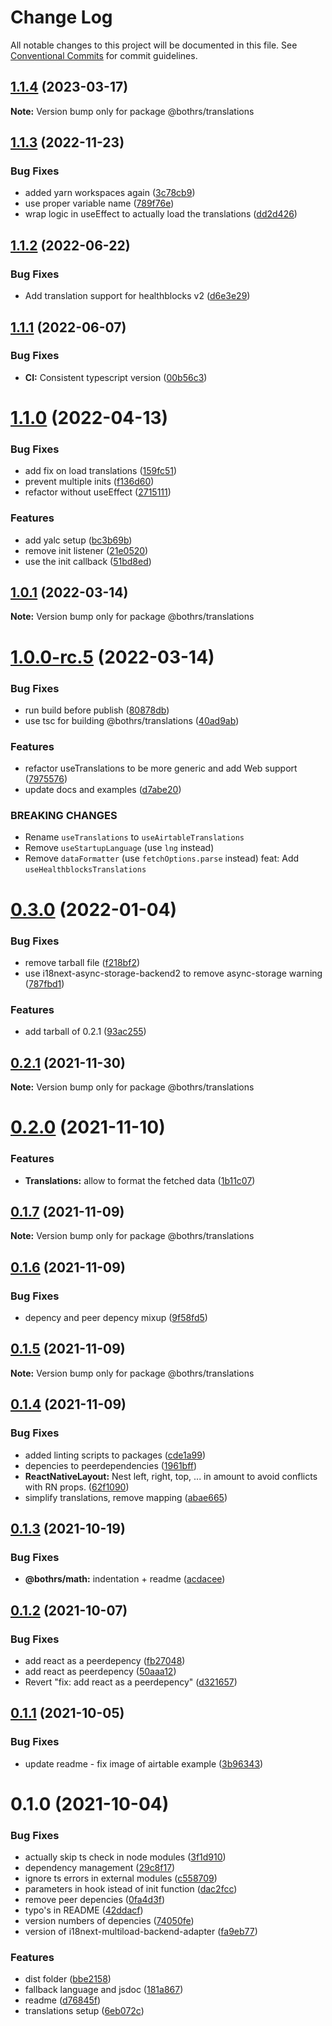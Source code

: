 # Change Log

All notable changes to this project will be documented in this file.
See [Conventional Commits](https://conventionalcommits.org) for commit guidelines.

## [1.1.4](https://github.com/bothrs/open-source/compare/@bothrs/translations@1.1.3...@bothrs/translations@1.1.4) (2023-03-17)

**Note:** Version bump only for package @bothrs/translations





## [1.1.3](https://github.com/bothrs/open-source/compare/@bothrs/translations@1.1.2...@bothrs/translations@1.1.3) (2022-11-23)


### Bug Fixes

* added yarn workspaces again ([3c78cb9](https://github.com/bothrs/open-source/commit/3c78cb92254d20dbc231336cc7afe54300c1efb5))
* use proper variable name ([789f76e](https://github.com/bothrs/open-source/commit/789f76eb0ad06b828d79ec515d502166263dea93))
* wrap logic in useEffect to actually load the translations ([dd2d426](https://github.com/bothrs/open-source/commit/dd2d42612d60e518b65584a79a41684a563f90c5))





## [1.1.2](https://github.com/bothrs/open-source/compare/@bothrs/translations@1.1.1...@bothrs/translations@1.1.2) (2022-06-22)


### Bug Fixes

* Add translation support for healthblocks v2 ([d6e3e29](https://github.com/bothrs/open-source/commit/d6e3e290f67b46c617f89af5b841b0bb824d86a5))





## [1.1.1](https://github.com/bothrs/open-source/compare/@bothrs/translations@1.1.0...@bothrs/translations@1.1.1) (2022-06-07)


### Bug Fixes

* **CI:** Consistent typescript version ([00b56c3](https://github.com/bothrs/open-source/commit/00b56c3eb5b7fb71738f577931df02268e4340e2))





# [1.1.0](https://github.com/bothrs/open-source/compare/@bothrs/translations@1.0.1...@bothrs/translations@1.1.0) (2022-04-13)


### Bug Fixes

* add fix on load translations ([159fc51](https://github.com/bothrs/open-source/commit/159fc51596acf0221e6876d7bb6dece5a5e643db))
* prevent multiple inits ([f136d60](https://github.com/bothrs/open-source/commit/f136d60c585c3bd050a2b138e8aeedffebb449e1))
* refactor without useEffect ([2715111](https://github.com/bothrs/open-source/commit/2715111483f8539b28eee24356e817cc490556c7))


### Features

* add yalc setup ([bc3b69b](https://github.com/bothrs/open-source/commit/bc3b69ba9f17770fbfcf5ad5c44f1e8172b4e611))
* remove init listener ([21e0520](https://github.com/bothrs/open-source/commit/21e052052470127e6d059d8a252623ad0dc28c97))
* use the init callback ([51bd8ed](https://github.com/bothrs/open-source/commit/51bd8ed4ce7467dce9bed7fe9271d4c191693175))





## [1.0.1](https://github.com/bothrs/open-source/compare/@bothrs/translations@1.0.0-rc.5...@bothrs/translations@1.0.1) (2022-03-14)

**Note:** Version bump only for package @bothrs/translations





# [1.0.0-rc.5](https://github.com/bothrs/open-source/compare/@bothrs/translations@0.3.0...@bothrs/translations@1.0.0-rc.5) (2022-03-14)


### Bug Fixes

* run build before publish ([80878db](https://github.com/bothrs/open-source/commit/80878dbc536d3dd21639e7ff31507957fee0c22a))
* use tsc for building @bothrs/translations ([40ad9ab](https://github.com/bothrs/open-source/commit/40ad9abd0c6bfca081b26705462786299abbc9fb))


### Features

* refactor useTranslations to be more generic and add Web support ([7975576](https://github.com/bothrs/open-source/commit/7975576a9270a876e881f6e741f59177d292ebd4))
* update docs and examples ([d7abe20](https://github.com/bothrs/open-source/commit/d7abe202507970147c2d032c1e3df6692adcb018))


### BREAKING CHANGES

* Rename `useTranslations` to `useAirtableTranslations`
* Remove `useStartupLanguage` (use `lng` instead)
* Remove `dataFormatter` (use `fetchOptions.parse` instead)
feat: Add `useHealthblocksTranslations`





# [0.3.0](https://github.com/bothrs/open-source/compare/@bothrs/translations@0.2.1...@bothrs/translations@0.3.0) (2022-01-04)


### Bug Fixes

* remove tarball file ([f218bf2](https://github.com/bothrs/open-source/commit/f218bf24c136638607a9afa669de6022f0b2830a))
* use i18next-async-storage-backend2 to remove async-storage warning ([787fbd1](https://github.com/bothrs/open-source/commit/787fbd19e1baa86cc82edac5c571087615433de3))


### Features

* add tarball of 0.2.1 ([93ac255](https://github.com/bothrs/open-source/commit/93ac2551fe1439ca155974fb47f82fde227d0402))





## [0.2.1](https://github.com/bothrs/open-source/compare/@bothrs/translations@0.2.0...@bothrs/translations@0.2.1) (2021-11-30)

**Note:** Version bump only for package @bothrs/translations





# [0.2.0](https://github.com/bothrs/open-source/compare/@bothrs/translations@0.1.7...@bothrs/translations@0.2.0) (2021-11-10)


### Features

* **Translations:** allow to format the fetched data ([1b11c07](https://github.com/bothrs/open-source/commit/1b11c077f7e12c6525606a8aa31b07dbe7ca7000))





## [0.1.7](https://github.com/bothrs/open-source/compare/@bothrs/translations@0.1.6...@bothrs/translations@0.1.7) (2021-11-09)

**Note:** Version bump only for package @bothrs/translations





## [0.1.6](https://github.com/bothrs/open-source/compare/@bothrs/translations@0.1.5...@bothrs/translations@0.1.6) (2021-11-09)


### Bug Fixes

* depency and peer depency mixup ([9f58fd5](https://github.com/bothrs/open-source/commit/9f58fd5d05f3f26bbde329b6d04bb07e5dc3e8f9))





## [0.1.5](https://github.com/bothrs/open-source/compare/@bothrs/translations@0.1.4...@bothrs/translations@0.1.5) (2021-11-09)

**Note:** Version bump only for package @bothrs/translations





## [0.1.4](https://github.com/bothrs/open-source/compare/@bothrs/translations@0.1.3...@bothrs/translations@0.1.4) (2021-11-09)


### Bug Fixes

* added linting scripts to packages ([cde1a99](https://github.com/bothrs/open-source/commit/cde1a993cf288d42541e8750dc247199cae5c493))
* depencies to peerdependencies ([1961bff](https://github.com/bothrs/open-source/commit/1961bff76f14a202542cb8303cd1f7b740e65065))
* **ReactNativeLayout:** Nest left, right, top, ... in amount to avoid conflicts with RN props. ([62f1090](https://github.com/bothrs/open-source/commit/62f1090f60c8d7bb121a68bce40b48f1dfd03098))
* simplify translations, remove mapping ([abae665](https://github.com/bothrs/open-source/commit/abae665643616776757670d1e0ae0a2e4ce79cc8))





## [0.1.3](https://github.com/bothrs/open-source/compare/@bothrs/translations@0.1.2...@bothrs/translations@0.1.3) (2021-10-19)


### Bug Fixes

* **@bothrs/math:** indentation + readme ([acdacee](https://github.com/bothrs/open-source/commit/acdacee9e340d831ec5952c464d97c74407e1dde))





## [0.1.2](https://github.com/bothrs/open-source/compare/@bothrs/translations@0.1.1...@bothrs/translations@0.1.2) (2021-10-07)


### Bug Fixes

* add react as a peerdepency ([fb27048](https://github.com/bothrs/open-source/commit/fb270486e89de25814a20603296cc06ef27f8238))
* add react as peerdepency ([50aaa12](https://github.com/bothrs/open-source/commit/50aaa122d331aac370e658fab98e91deedd90ba4))
* Revert "fix: add react as a peerdepency" ([d321657](https://github.com/bothrs/open-source/commit/d32165744ddb68775f295ca717dd7a04849778cf))





## [0.1.1](https://github.com/bothrs/open-source/compare/@bothrs/translations@0.1.0...@bothrs/translations@0.1.1) (2021-10-05)


### Bug Fixes

* update readme - fix image of airtable example ([3b96343](https://github.com/bothrs/open-source/commit/3b96343094d6921d3008862cdb0925993ab7185c))





# 0.1.0 (2021-10-04)


### Bug Fixes

* actually skip ts check in node modules ([3f1d910](https://github.com/bothrs/open-source/commit/3f1d91093f7d0b4d5ab31f591608a3ffa260e47f))
* dependency management ([29c8f17](https://github.com/bothrs/open-source/commit/29c8f178e26e574e96a297d6e351cadf62497f22))
* ignore ts errors in external modules ([c558709](https://github.com/bothrs/open-source/commit/c558709115dd43f6a4ba43c1c7aa4507fa3f96a6))
* parameters in hook istead of init function ([dac2fcc](https://github.com/bothrs/open-source/commit/dac2fcc3eda277abd1f9ab9528e1ef8d4f1d545f))
* remove peer depencies ([0fa4d3f](https://github.com/bothrs/open-source/commit/0fa4d3f4514e0d2b23a03d1324e8e3dd04aee4e1))
* typo's in README ([42ddacf](https://github.com/bothrs/open-source/commit/42ddacfa2f83ca533bead7fe723f03515770cedd))
* version numbers of depencies ([74050fe](https://github.com/bothrs/open-source/commit/74050fe35e8d9c400376177871e746f29cf407e7))
* version of i18next-multiload-backend-adapter ([fa9eb77](https://github.com/bothrs/open-source/commit/fa9eb7711d3bcc390fec42a86225e6be4095d6af))


### Features

* dist folder ([bbe2158](https://github.com/bothrs/open-source/commit/bbe2158d177ac498cbd3ba722078284fc2ca672b))
* fallback language and jsdoc ([181a867](https://github.com/bothrs/open-source/commit/181a867d0094d98e339c150db561bed84467e017))
* readme ([d76845f](https://github.com/bothrs/open-source/commit/d76845fb934dde05fa1ca41b3f40fe4fb94f2345))
* translations setup ([6eb072c](https://github.com/bothrs/open-source/commit/6eb072ce929b23c40f2e9a4c86c2970082a44317))
